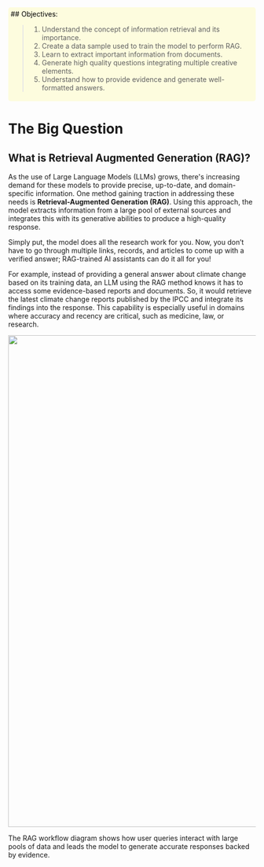 <div style="padding: 5px; background-color:rgb(253, 252, 222); color: black; text-decoration: none; border-radius: 5px;">
  ## Objectives:

  > 1. Understand the concept of information retrieval and its importance.
  > 2. Create a data sample used to train the model to perform RAG.
  > 3. Learn to extract important information from documents.
  > 4. Generate high quality questions integrating multiple creative elements.
  > 5. Understand how to provide evidence and generate well-formatted answers.
</div>

# The Big Question

## What is Retrieval Augmented Generation (RAG)?

As the use of Large Language Models (LLMs) grows, there's increasing demand for these models to provide precise, up-to-date, and domain-specific information. One method gaining traction in addressing these needs is **Retrieval-Augmented Generation (RAG)**. Using this approach, the model extracts information from a large pool of external sources and integrates this with its generative abilities to produce a high-quality response.

Simply put, the model does all the research work for you. Now, you don’t have to go through multiple links, records, and articles to come up with a verified answer; RAG-trained AI assistants can do it all for you!

For example, instead of providing a general answer about climate change based on its training data, an LLM using the RAG method knows it has to access some evidence-based reports and documents. So, it would retrieve the latest climate change reports published by the IPCC and integrate its findings into the response. This capability is especially useful in domains where accuracy and recency are critical, such as medicine, law, or research.

<img height="1000" width="1000" src="${PRIVATE_IMAGE_INTRO_1}" />

The RAG workflow diagram shows how user queries interact with large pools of data and leads the model to generate accurate responses backed by evidence.